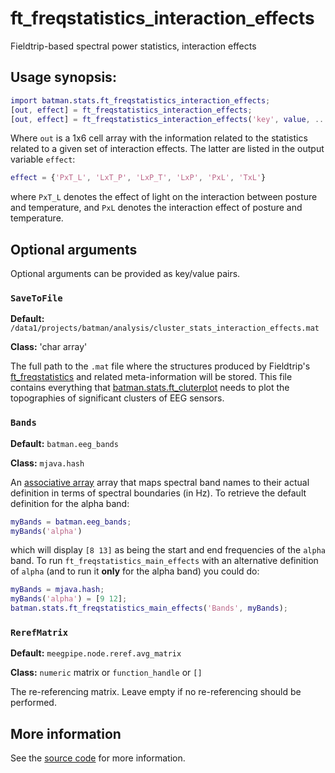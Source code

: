 ft_freqstatistics_interaction_effects
====

Fieldtrip-based spectral power statistics, interaction effects

## Usage synopsis:

````matlab
import batman.stats.ft_freqstatistics_interaction_effects;
[out, effect] = ft_freqstatistics_interaction_effects;
[out, effect] = ft_freqstatistics_interaction_effects('key', value, ...)
````

Where `out` is a 1x6 cell array with the information related to the
statistics related to a given set of interaction effects. The latter are
listed in the output variable `effect`:

````matlab
effect = {'PxT_L', 'LxT_P', 'LxP_T', 'LxP', 'PxL', 'TxL'}
````

where `PxT_L` denotes the effect of light on the interaction between 
posture and temperature, and `PxL` denotes the interaction effect of
posture and temperature.

## Optional arguments

Optional arguments can be provided as key/value pairs.

### `SaveToFile`

__Default:__
`/data1/projects/batman/analysis/cluster_stats_interaction_effects.mat`

__Class:__ 'char array'

The full path to the `.mat` file where the structures produced by
Fieldtrip's [ft_freqstatistics][ft_freqstatistics] and related
meta-information will be stored. This file contains everything that 
[batman.stats.ft_cluterplot][ft_clusterplot] needs to plot the
topographies of significant clusters of EEG sensors. 

[ft_freqstatistics]: http://fieldtrip.fcdonders.nl/reference/ft_freqstatistics
[ft_clusterplot]: ./ft_clusterplot.md


### `Bands`

__Default:__ `batman.eeg_bands`

__Class:__ `mjava.hash`

An [associative array][wiki-aarray] array that maps spectral band names
to their actual definition in terms of spectral boundaries (in Hz). To
retrieve the default definition for the alpha band:

````matlab
myBands = batman.eeg_bands;
myBands('alpha')
````

which will display `[8 13]` as being the start and end frequencies of the
`alpha` band. To run `ft_freqstatistics_main_effects` with an alternative
definition of `alpha` (and to run it __only__ for the alpha band) you
could do:

````matlab
myBands = mjava.hash;
myBands('alpha') = [9 12];
batman.stats.ft_freqstatistics_main_effects('Bands', myBands);
````

[wiki-aarray]: http://en.wikipedia.org/wiki/Associative_array

### `RerefMatrix`

__Default:__ `meegpipe.node.reref.avg_matrix`

__Class:__ `numeric` matrix or `function_handle` or `[]`

The re-referencing matrix. Leave empty if no re-referencing should be 
performed.

## More information

See the [source code][source] for more information.

[source]: ./ft_freqstatistics_interaction_effects.m